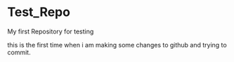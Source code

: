 # Test_Repo
My first Repository for testing

this is the first time when i am making some changes to 
github and trying to commit.
